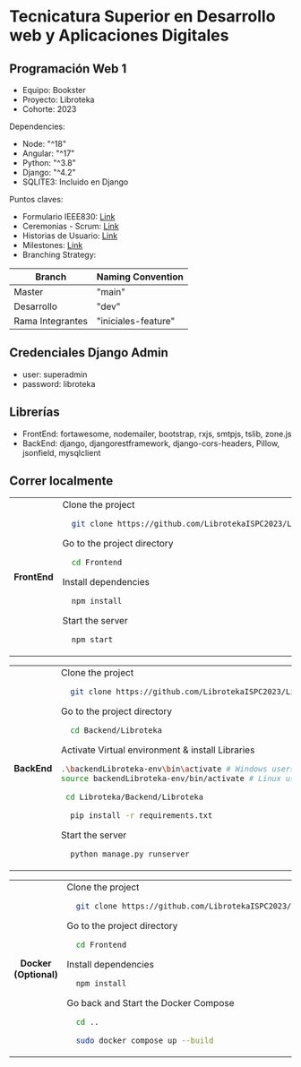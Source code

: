 # Tecnicatura Superior en Desarrollo web y Aplicaciones Digitales
## Programación Web 1

- Equipo: Bookster
- Proyecto: Libroteka
- Cohorte: 2023

Dependencies: 
- Node: "^18"
- Angular: "^17"
- Python: "^3.8"
- Django: "^4.2"
- SQLITE3: Incluido en Django

Puntos claves:
- Formulario IEEE830: [Link](https://github.com/ISPC-Bookster/Libroteka/wiki/Formulario-IEEE830)
- Ceremonias - Scrum: [Link](https://github.com/ISPC-Bookster/Libroteka/wiki/Scrum:-Registro-de-ceremonias)
- Historias de Usuario: [Link](https://github.com/ISPC-Bookster/Libroteka/wiki/Historias-de-Usuario)
- Milestones: [Link](https://github.com/ISPC-Bookster/Libroteka/milestones)
- Branching Strategy:

| Branch	| Naming Convention |
| -- | -- |
| Master |	"main"
| Desarrollo	| "dev"
| Rama Integrantes | "iniciales-feature"

## Credenciales Django Admin
- user: superadmin
- password: libroteka

## Librerías
- FrontEnd: fortawesome, nodemailer, bootstrap, rxjs, smtpjs, tslib, zone.js
- BackEnd: django, djangorestframework, django-cors-headers, Pillow, jsonfield, mysqlclient

## Correr localmente
<table>
<tr>
<th> FrontEnd </th>
<td>
Clone the project

```bash
  git clone https://github.com/LibrotekaISPC2023/Libroteka.git
``` 

Go to the project directory

```bash
  cd Frontend
```

Install dependencies

```bash
  npm install
```

Start the server

```bash
  npm start
```
</td>
</tr>
</table>
<table>
<tr>
<th> BackEnd </th>
<td>
Clone the project

```bash
  git clone https://github.com/LibrotekaISPC2023/Libroteka.git
``` 

Go to the project directory

```bash
  cd Backend/Libroteka
```

Activate Virtual environment & install Libraries

```bash
.\backendLibroteka-env\bin\activate # Windows users
source backendLibroteka-env/bin/activate # Linux users

```
```bash
 cd Libroteka/Backend/Libroteka
```
```bash
  pip install -r requirements.txt
```

Start the server

```bash
  python manage.py runserver
```
</td>
</tr>
</table>

<table>
<tr>
<th> Docker <br> (Optional) </th>
<td>
Clone the project

```bash
  git clone https://github.com/LibrotekaISPC2023/Libroteka.git
``` 

Go to the project directory

```bash
  cd Frontend
```

Install dependencies

```bash
  npm install
```

Go back and Start the Docker Compose

```bash
  cd ..
```
```bash
  sudo docker compose up --build
```
</td>
</tr>
</table>
<table>

